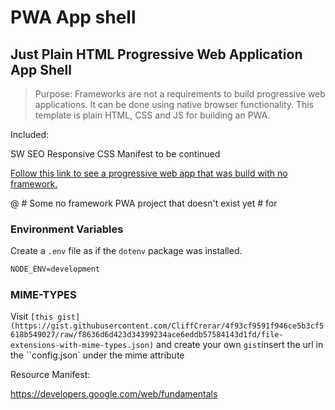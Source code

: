 # PWA App shell
## Just Plain HTML Progressive Web Application App Shell

> Purpose: Frameworks are not a requirements to build progressive web applications. It can be done using native browser functionality. This template is plain HTML, CSS and JS for building an PWA.

Included:

SW
SEO
Responsive CSS
Manifest
to be continued

[Follow this link to see a progressive web app that was build with no framework.]()

@ # Some no framework PWA project that doesn't exist yet # for 

### Environment Variables

Create a `.env` file as if the `dotenv` package was installed.

```txt
NODE_ENV=development
```
### MIME-TYPES

Visit `[this gist](https://gist.githubusercontent.com/CliffCrerar/4f93cf9591f946ce5b3cf5618b549027/raw/f8636d6d423d34399234ace6eddb57584143d1fd/file-extensions-with-mime-types.json)` and create your own `gist`insert the url in the ``config.json` under the mime attribute

Resource Manifest:

https://developers.google.com/web/fundamentals